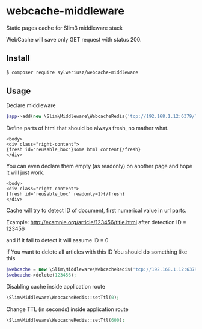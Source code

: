 # webcache-middleware
Static pages cache for Slim3 middleware stack

WebCache will save only GET request with status 200. 

## Install

```sh
$ composer require sylweriusz/webcache-middleware
```

## Usage

Declare middleware
```php
$app->add(new \Slim\Middleware\WebcacheRedis('tcp://192.168.1.12:6379/?database=2'));
```

Define parts of html that should be always fresh, no mather what. 
```smarty
<body>
<div class="right-content">
{fresh id="reusable_box"}some html content{/fresh}
</div>
```


You can even declare them empty (as readonly) on another page and hope it will just work.
```smarty
<body>
<div class="right-content">
{fresh id="reusable_box" readonly=1}{/fresh}
</div>
```

Cache will try to detect ID of document, first numerical value in url parts. 

Example: http://example.org/article/123456/title.html
after detection ID = 123456

and if it fail to detect it will assume ID = 0


if You want to delete all articles with this ID You should do something like this
```php
$webcache = new \Slim\Middleware\WebcacheRedis('tcp://192.168.1.12:6379/?database=2');
$webcache->delete(123456);
```

Disabling cache inside application route 
```php
\Slim\Middleware\WebcacheRedis::setTtl(0);
```

Change TTL (in seconds) inside application route 
```php
\Slim\Middleware\WebcacheRedis::setTtl(600);
```



